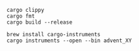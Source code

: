 ```shell
cargo clippy
cargo fmt
cargo build --release
```

```shell
brew install cargo-instruments
cargo instruments --open --bin advent_XY
```
